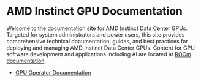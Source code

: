 # AMD Instinct GPU Documentation

Welcome to the documentation site for AMD Instinct Data Center GPUs. Targeted for system administrators and power users, this site provides comprehensive technical documentation, guides, and best practices for deploying and managing AMD Instinct Data Center GPUs. Content for GPU software development and applications including AI are located at [ROCm documentation](https://rocm.docs.amd.com).

- [GPU Operator Documentation](https://dcgpu.docs.amd.com/projects/gpu-operator/en/latest/)